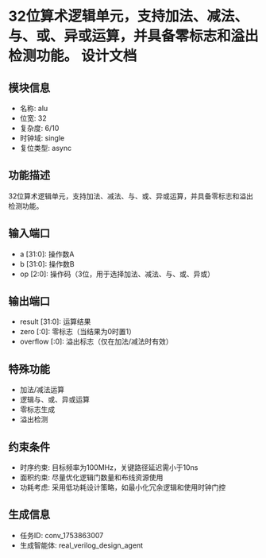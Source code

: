 # 32位算术逻辑单元，支持加法、减法、与、或、异或运算，并具备零标志和溢出检测功能。 设计文档

## 模块信息
- 名称: alu
- 位宽: 32
- 复杂度: 6/10
- 时钟域: single
- 复位类型: async

## 功能描述
32位算术逻辑单元，支持加法、减法、与、或、异或运算，并具备零标志和溢出检测功能。

## 输入端口
- a [31:0]: 操作数A
- b [31:0]: 操作数B
- op [2:0]: 操作码（3位，用于选择加法、减法、与、或、异或）

## 输出端口
- result [31:0]: 运算结果
- zero [:0]: 零标志（当结果为0时置1）
- overflow [:0]: 溢出标志（仅在加法/减法时有效）

## 特殊功能
- 加法/减法运算
- 逻辑与、或、异或运算
- 零标志生成
- 溢出检测

## 约束条件
- 时序约束: 目标频率为100MHz，关键路径延迟需小于10ns
- 面积约束: 尽量优化逻辑门数量和布线资源使用
- 功耗考虑: 采用低功耗设计策略，如最小化冗余逻辑和使用时钟门控

## 生成信息
- 任务ID: conv_1753863007
- 生成智能体: real_verilog_design_agent
